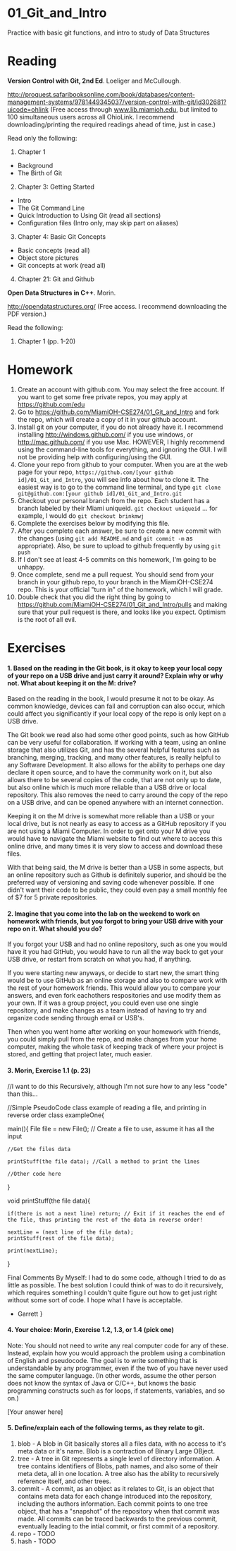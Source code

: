 01_Git_and_Intro
================

Practice with basic git functions, and intro to study of Data Structures

Reading
=======

**Version Control with Git, 2nd Ed**. Loeliger and McCullough. 

http://proquest.safaribooksonline.com/book/databases/content-management-systems/9781449345037/version-control-with-git/id302681?uicode=ohlink (Free access through www.lib.miamioh.edu, but limited to 100 simultaneous users across all OhioLink. I recommend downloading/printing the required readings ahead of time, just in case.)

Read only the following:

1. Chapter 1
  * Background
  * The Birth of Git
2. Chapter 3: Getting Started
  * Intro
  * The Git Command Line
  * Quick Introduction to Using Git (read all sections)
  * Configuration files (Intro only, may skip part on aliases)
3. Chapter 4: Basic Git Concepts
  * Basic concepts (read all)
  * Object store pictures
  * Git concepts at work (read all)
4. Chapter 21: Git and Github

**Open Data Structures in C++**. Morin. 

http://opendatastructures.org/ (Free access. I recommend downloading the PDF version.)

Read the following:

1. Chapter 1 (pp. 1-20)

Homework
========

1. Create an account with github.com. You may select the free account. If you want to get some free private repos, you may apply at https://github.com/edu
2. Go to https://github.com/MiamiOH-CSE274/01_Git_and_Intro and fork the repo, which will create a copy of it in your github account.
3. Install git on your computer, if you do not already have it. I recommend installing http://windows.github.com/ if you use windows, or http://mac.github.com/ if you use Mac. HOWEVER, I highly recommend using the command-line tools for everything, and ignoring the GUI. I will not be providing help with configuring/using the GUI.
4. Clone your repo from github to your computer. When you are at the web page for your repo, `https://github.com/[your github id]/01_Git_and_Intro`, you will see info about how to clone it. The easiest way is to go to the command line terminal, and type `git clone git@github.com:[your github id]/01_Git_and_Intro.git`
5. Checkout your personal branch from the repo. Each student has a branch labeled by their Miami uniqueid. `git checkout uniqueid` ... for example, I would do `git checkout brinkmwj`
6. Complete the exercises below by modifying this file.
7. After you complete each answer, be sure to create a new commit with the changes (using `git add README.md` and `git commit -m` as appropriate). Also, be sure to upload to github frequently by using `git push`
8. If I don't see at least 4-5 commits on this homework, I'm going to be unhappy.
9. Once complete, send me a pull request. You should send from your branch in your github repo, to your branch in the MiamiOH-CSE274 repo. This is your official "turn in" of the homework, which I will grade.
10. Double check that you did the right thing by going to https://github.com/MiamiOH-CSE274/01_Git_and_Intro/pulls and making sure that your pull request is there, and looks like you expect. Optimism is the root of all evil.

Exercises
=========

#### 1. Based on the reading in the Git book, is it okay to keep your local copy of your repo on a USB drive and just carry it around? Explain why or why not. What about keeping it on the M: drive?

Based on the reading in the book, I would presume it not to be okay. As common knowledge, devices can fail and corruption can also occur,
which could affect you significantly if your local copy of the repo is only kept on a USB drive.

The Git book we read also had some other good points, such as how GitHub can be very useful for collaboration. If working with a team,
using an online storage that also utilizes Git, and has the several helpful features such as branching, merging, tracking, and many other features,
is really helpful to any Software Development. It also allows for the ability to perhaps one day declare it open source, and to have the community work
on it, but also allows there to be several copies of the code, that are not only up to date, but also online which is much more reliable than a USB drive
or local repository. This also removes the need to carry around the copy of the repo on a USB drive, and can be opened anywhere with an internet connection.

Keeping it on the M drive is somewhat more reliable than a USB or your local drive, but is not nearly as easy to access as a GitHub repository if you are not using a Miami Computer.
In order to get onto your M drive you would have to navigate the Miami website to find out where to access this online drive, and many times it is very slow to access and download these
files.

With that being said, the M drive is better than a USB in some aspects, but an online repository such as Github is definitely superior, and should be the preferred
way of versioning and saving code whenever possible. If one didn't want their code to be public, they could even pay a small monthly fee of $7 for 5 private repositories.

#### 2. Imagine that you come into the lab on the weekend to work on homework with friends, but you forgot to bring your USB drive with your repo on it. What should you do?

If you forgot your USB and had no online repository, such as one you would have it you had GitHub, you would have to run all the way back to get your USB drive,
or restart from scratch on what you had, if anything.

If you were starting new anyways, or decide to start new, the smart thing would be to use GitHub as an online storage and also to compare work with the rest of your
homework friends. This would allow you to compare your answers, and even fork eachothers respositories and use modify them as your own. If it was a group project,
you could even use one single repository, and make changes as a team instead of having to try and organize code sending through email or USB's.

Then when you went home after working on your homework with friends, you could simply pull from the repo, and make changes from your home computer, making the whole
task of keeping track of where your project is stored, and getting that project later, much easier.

#### 3. Morin, Exercise 1.1 (p. 23)

//I want to do this Recursively, although I'm not sure how to any less "code" than this...

//Simple PseudoCode class example of reading a file, and printing in reverse order
class exampleOne{

main(){
	File file = new File(); // Create a file to use, assume it has all the input
	
	//Get the files data
	
	printStuff(the file data); //Call a method to print the lines
	
	//Other code here
}

void printStuff(the file data){
	
	if(there is not a next line) return; // Exit if it reaches the end of the file, thus printing the rest of the data in reverse order!

	nextLine = (next line of the file data);
	printStuff(rest of the file data);
	
	print(nextLine);
}



Final Comments By Myself:
I had to do some code, although I tried to do as little as possible.
The best solution I could think of was to do it recursively, which requires something I 
couldn't quite figure out how to get just right without some sort of code. I hope what I have is acceptable.
- Garrett
}

#### 4. Your choice: Morin, Exercise 1.2, 1.3, or 1.4 (pick one)

Note: You should not need to write any real computer code for any of these. Instead, explain how you would approach the problem using a combination of English and pseudocode. The goal is to write something that is understandable by any programmer, even if the two of you have never used the same computer language. (In other words, assume the other person does not know the syntax of Java or C/C++, but knows the basic programming constructs such as for loops, if statements, variables, and so on.)

[Your answer here]

#### 5. Define/explain each of the following terms, as they relate to git.

1. blob - A blob in Git basically stores all a files data, with no access to it's meta data or it's name. Blob is a contraction of Binary Large OBject.
2. tree - A tree in Git represents a single level of directory information. A tree contains identifiers of Blobs, path names, and also some of their meta deta, all in one location.
A tree also has the ability to recursively reference itself, and other trees.
3. commit - A commit, as an object as it relates to Git, is an object that contains meta data for each change introduced into the repository, including the authors information.
Each commit points to one tree object, that has a "snapshot" of the repository when that commit was made. All commits can be traced backwards to the previous commit, eventually leading
to the intial commit, or first commit of a repository.
4. repo - TODO
5. hash - TODO